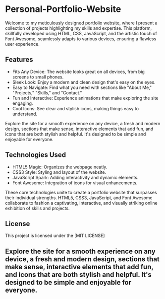 # Personal-Portfolio-Website

Welcome to my meticulously designed portfolio website, where I present a collection of projects highlighting my skills and expertise. This platform, skillfully developed using HTML, CSS, JavaScript, and the artistic touch of Font Awesome, seamlessly adapts to various devices, ensuring a flawless user experience.

## Features

- Fits Any Device: The website looks great on all devices, from big screens to small phones.
- Sleek Look: Enjoy a modern and clean design that's easy on the eyes.
- Easy to Navigate: Find what you need with sections like "About Me," "Projects," "Skills," and "Contact."
- Fun and Interactive: Experience animations that make exploring the site engaging.
- Cool Icons: See clear and stylish icons, making things easy to understand.

Explore the site for a smooth experience on any device, a fresh and modern design, sections that make sense, interactive elements that add fun, and icons that are both stylish and helpful. It's designed to be simple and enjoyable for everyone.
  
## Technologies Used

- HTML5 Magic: Organizes the webpage neatly.
- CSS3 Style: Styling and layout of the website.
- JavaScript Spark: Adding interactivity and dynamic elements.
- Font Awesome: Integration of icons for visual enhancements.

These core technologies unite to create a portfolio website that surpasses their individual strengths. HTML5, CSS3, JavaScript, and Font Awesome collaborate to fashion a captivating, interactive, and visually striking online exhibition of skills and projects.

## License

This project is licensed under the [MIT LICENSE]


## Explore the site for a smooth experience on any device, a fresh and modern design, sections that make sense, interactive elements that add fun, and icons that are both stylish and helpful. It's designed to be simple and enjoyable for everyone.
